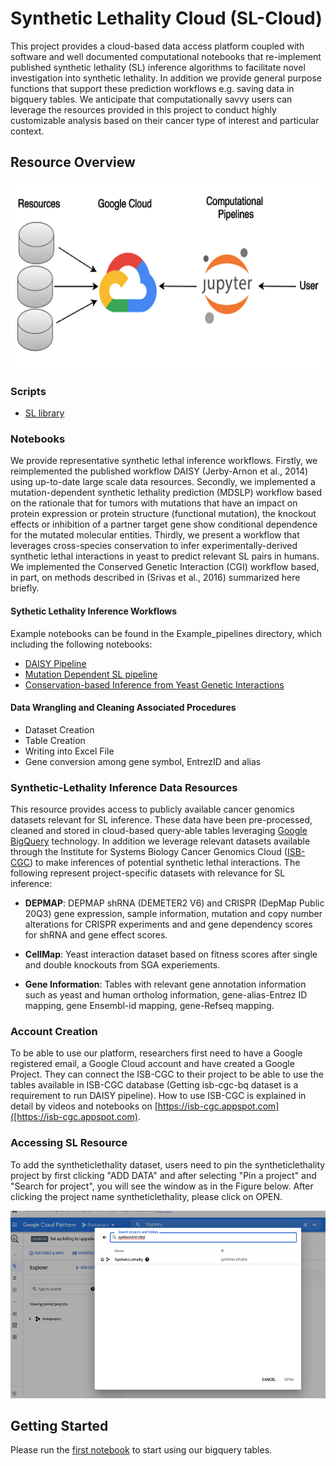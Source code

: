 # Synthetic Lethality Cloud (SL-Cloud)

This project provides a cloud-based data access platform coupled with software and well documented computational notebooks that re-implement published synthetic lethality (SL) inference algorithms to facilitate novel investigation into synthetic lethality. In addition  we provide general purpose functions that support these prediction workflows e.g. saving data in bigquery tables. We anticipate that computationally savvy users can leverage the resources provided in this project to conduct highly customizable analysis based on their cancer type of interest and particular context. 

## Resource Overview
<img src="https://github.com/IlyaLab/SL-Cloud/blob/main/figures/slhub_overview.png" height="300" width="600">

### Scripts
- [SL library](https://github.com/IlyaLab/SL-Cloud/tree/main/scripts/)


### Notebooks
We provide representative synthetic lethal inference workflows. 
Firstly, we reimplemented the published workflow DAISY (Jerby-Arnon et al., 2014) using up-to-date large scale data resources. 
Secondly, we implemented a mutation-dependent synthetic lethality prediction (MDSLP) workflow based on the rationale that for tumors with mutations that have an impact on protein expression or protein structure (functional mutation), the knockout effects or inhibition of a partner target gene show conditional dependence for the mutated molecular entities.
Thirdly, we present a workflow that leverages cross-species conservation to infer experimentally-derived synthetic lethal interactions in yeast to predict relevant SL pairs in humans. We implemented the Conserved Genetic Interaction (CGI) workflow based, in part, on methods described in (Srivas et al., 2016) summarized here briefly.

#### Sythetic Lethality Inference Workflows 
Example notebooks can be found in the Example_pipelines directory, which including the following notebooks:
- [DAISY Pipeline](https://github.com/IlyaLab/SL-Cloud/blob/main/Example_pipelines/DAISY_example.ipynb) 
- [Mutation Dependent SL pipeline](https://github.com/IlyaLab/SL-Cloud/blob/main/Example_pipelines/MDSLP_example.ipynb)
- [Conservation-based Inference from Yeast Genetic Interactions](https://github.com/IlyaLab/SL-Cloud/blob/main/Example_pipelines/CGI_example.ipynb)

#### Data Wrangling and Cleaning Associated Procedures 
- Dataset Creation
- Table Creation
- Writing into Excel File
- Gene conversion among gene symbol, EntrezID and alias 

### Synthetic-Lethality Inference Data Resources
This resource provides access to publicly available cancer genomics datasets relevant for SL inference. These data have been pre-processed, cleaned and stored in cloud-based query-able tables leveraging [Google BigQuery](https://cloud.google.com/bigquery)  technology. In addition we leverage relevant datasets available through the Institute for Systems Biology Cancer Genomics Cloud ([ISB-CGC](https://isb-cgc.appspot.com/)) to make inferences of potential synthetic lethal interactions. 
The following represent project-specific datasets with relevance for SL inference:

- **DEPMAP**: DEPMAP shRNA (DEMETER2 V6) and CRISPR (DepMap Public 20Q3) gene expression, sample information, mutation and copy number alterations  for CRISPR experiments and and gene dependency scores for shRNA and gene effect scores.

- **CellMap**: Yeast interaction dataset based on fitness scores after single and double knockouts from SGA experiements.

- **Gene Information**: Tables with relevant gene annotation information such as yeast and human ortholog information, gene-alias-Entrez ID mapping, gene Ensembl-id mapping, gene-Refseq mapping.


### Account Creation
To be able to use our platform, researchers first need to have a Google registered email, a Google Cloud account and have created a Google Project. They can connect the ISB-CGC to their project to be able to use the tables available in ISB-CGC database (Getting isb-cgc-bq dataset is a requirement to run DAISY pipeline). How to use ISB-CGC is explained in detail by videos and notebooks on  [https://isb-cgc.appspot.com]([https://isb-cgc.appspot.com).


### Accessing SL Resource
To  add the syntheticlethality dataset, users need to pin the syntheticlethality project by first clicking "ADD DATA" and after selecting "Pin a project" and "Search for project", you will see the window as in the Figure below. After clicking the project name  syntheticlethality, please click on OPEN. 

<img src="https://github.com/IlyaLab/SL-Cloud/blob/main/figures/add_sl_dataset.png" height="300" width="600">

## Getting Started
Please run the [first notebook](https://github.com/IlyaLab/SL-Cloud/blob/main/first_notebook.ipynb) to start using our bigquery tables. 

